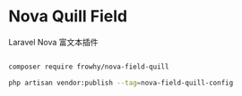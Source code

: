# Nova Quill Field

Laravel Nova 富文本插件

```bash

composer require frowhy/nova-field-quill

php artisan vendor:publish --tag=nova-field-quill-config

```
